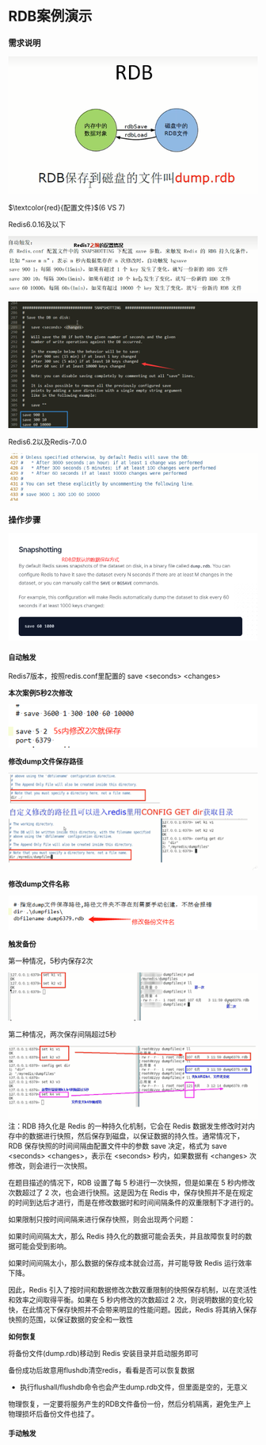 # RDB案例演示

### 需求说明

![](images/3.需求说明.jpg)

$\textcolor{red}{配置文件}$(6 VS 7)

Redis6.0.16及以下

![](images/4.RDB6.0.16及以下配置1.jpg)

![](images/5.RDB6.0.16及以下配置2.jpg.jpg)

Redis6.2以及Redis-7.0.0

![](images/6.RDB7配置.jpg)

### 操作步骤

![](images/7.RDB触发方式.jpg)

#### 自动触发

Redis7版本，按照redis.conf里配置的 save \<seconds> \<changes>

**本次案例5秒2次修改**

![](images/8.5s内修改2次.png)

**修改dump文件保存路径**

![](images/9.dump文件路径.png)

**修改dump文件名称**

![](images/10.RDB修改备份文件名.png)

**触发备份**

第一种情况，5秒内保存2次

![](images/11.触发备份1.png)

第二种情况，两次保存间隔超过5秒

![](images/12.触发备份2.png)
  注：RDB 持久化是 Redis 的一种持久化机制，它会在 Redis 数据发生修改时对内存中的数据进行快照，然后保存到磁盘，以保证数据的持久性。通常情况下，RDB 保存快照的时间间隔由配置文件中的参数 save 决定，格式为 save \<seconds> \<changes>，表示在 \<seconds> 秒内，如果数据有 \<changes> 次修改，则会进行一次快照。

在题目描述的情况下，RDB 设置了每 5 秒进行一次快照，但是如果在 5 秒内修改次数超过了 2 次，也会进行快照。这是因为在 Redis 中，保存快照并不是在规定的时间到达后才进行，而是在修改数据时和时间间隔条件的双重限制下才进行的。

如果限制只按时间间隔来进行保存快照，则会出现两个问题：

如果时间间隔太大，那么 Redis 持久化的数据可能会丢失，并且故障恢复时的数据可能会受到影响。

如果时间间隔太小，那么数据的保存成本就会过高，并可能导致 Redis 运行效率下降。

因此，Redis 引入了按时间和数据修改次数双重限制的快照保存机制，以在灵活性和效率之间取得平衡。如果在 5 秒内修改的次数超过 2 次，则说明数据的变化较快，在此情况下保存快照并不会带来明显的性能问题。因此，Redis 将其纳入保存快照的范围，以保证数据的安全和一致性

**如何恢复**

将备份文件(dump.rdb)移动到 Redis 安装目录并启动服务即可

备份成功后故意用flushdb清空redis，看看是否可以恢复数据

- 执行flushall/flushdb命令也会产生dump.rdb文件，但里面是空的，无意义

物理恢复，一定要将服务产生的RDB文件备份一份，然后分机隔离，避免生产上物理损坏后备份文件也挂了。

#### 手动触发



